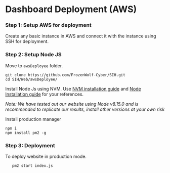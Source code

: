 

# Dashboard Deployment (AWS)

### Step 1: Setup AWS for deployment
Create any basic instance in AWS and connect it with the instance using SSH for deployment.

### Step 2: Setup Node JS
Move to ```awsDeployee``` folder.
```shell
git clone https://github.com/FrozenWolf-Cyber/SIH.git
cd SIH/Web/awsDeployee/
```
Install Node Js using NVM. Use [NVM installation guide](https://github.com/nvm-sh/nvm#installing-and-updating) and [Node Installation guide](https://github.com/nvm-sh/nvm#usage) for your references.
  
  _Note: We have tested out our website using Node v8.15.0 and is recommended to replicate our results, install other versions at your own risk_

Install production manager
  ```shell
  npm i
  npm install pm2 -g
  ```

### Step 3: Deployment
To deploy website in production mode.
```shell
   pm2 start index.js
```
